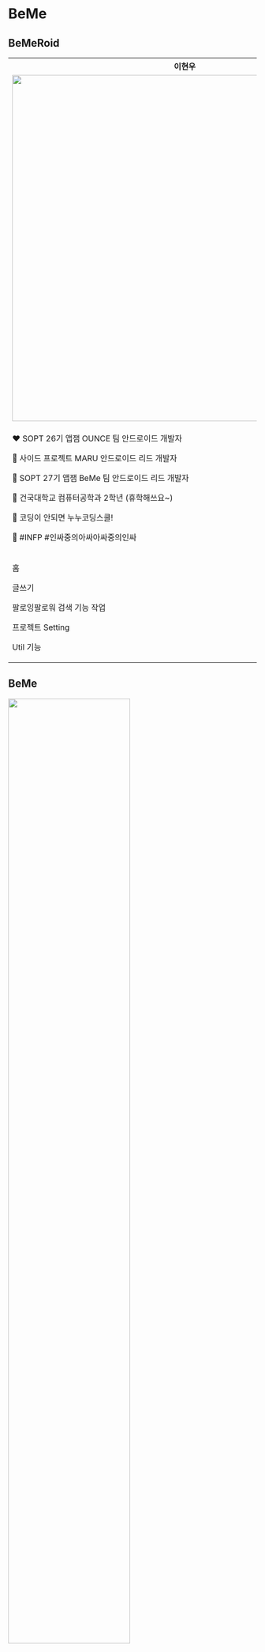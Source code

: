 # BeMe

## BeMeRoid

<table align="center">
  <th align="center">이현우</th>
  <th align="center">손연주</th>
  <th align="center">김우빈</th>
  <th align="center">이세민</th>
  <tr>
    <td align="center">
      <img src= "https://user-images.githubusercontent.com/54518925/103661562-36608400-4fb2-11eb-9534-6633ae33dde9.jpeg"
           width = "700px" height="auto"/>
    </td>
    <td align="center">
      <img src= "https://user-images.githubusercontent.com/54518925/103661566-3791b100-4fb2-11eb-8d88-b16867340ad2.jpeg"
           width = "700px" height="auto"/>
    </td>
    <td align="center">
      <img src= "https://user-images.githubusercontent.com/54518925/103661568-382a4780-4fb2-11eb-9f17-88cfb216a537.jpg"
           width = "700px" height="auto"/>
    </td>
    <td align="center">
      <img src= "https://user-images.githubusercontent.com/54518925/103661573-395b7480-4fb2-11eb-82b1-090cd9389663.jpg"
           width = "700px" height="auto"/>
    </td>
  </tr>
  <tr>
  	<td>
      <p>
        ❤ SOPT 26기 앱잼 OUNCE 팀 안드로이드 개발자
      </p>
      <p>
        🧡 사이드 프로젝트 MARU 안드로이드 리드 개발자
      </p>
      <p>
        💛 SOPT 27기 앱잼 BeMe 팀 안드로이드 리드 개발자
      </p>
      <p>
        💚 건국대학교 컴퓨터공학과 2학년 (휴학해쓰요~)
      </p>
      <p>
        💙 코딩이 안되면 누누코딩스쿨!
      </p>
      <p>
        💜 #INFP  #인싸중의아싸아싸중의인싸
      </p>
    </td>
    <td>
      <p>
        ❤ SOPT 27기 안드로이드 파트 YB
      </p>
      <p>
        🧡 서울여자대학교 디지털미디어학과 3학년
      </p>
      <p>
        💛 소프트웨어융합학과 복수전공
      </p>
      <p>
        💚 #ESFJ #170 #열정
      </p>
      <p>
        💙 BeMe하면 악기라구요..? 저도 피아노 연주해요🎹🎶
      </p>
      <p>
        💜 보라색 처돌이에요~!
      </p>
    </td>
    <td>
      <p>
        ❤ SOPT 27기 안드로이드파트 YB
      </p>
      <p>
        🧡 상명대학교 컴퓨터과학과
      </p>
      <p>
        💛 #ESTP #3절 장인 #과묵한편
      </p>
      <p>
        💙 한잔허쉴?
      </p>
    </td>
    <td>
      <p>
        ❤ SOPT 27기 안드 파트 YB
      </p>
      <p>
        🧡 SOPT 27기 이기상 스터디 참여
      </p>
      <p>
        💛 한양대학교 산업공학과 3학년
      </p>
      <p>
        💚 다중전공 - 창업융합전공
      </p>
      <p>
        💙 #밖에서ENFJ #집에서INTP #기본형ENTP #라잌카멜레온 #성장조아 #함께조아 #파티조아
      </p>
      <p>
        💜 자연 동물 미스테리 아트 조아
      </p>
    </td>
  </tr>
  <tr>
    <td>
        <p> 홈 </p>
        <p> 글쓰기 </p>
        <p> 팔로잉팔로워 검색 기능 작업 </p>
        <p> 프로젝트 Setting </p>
        <p> Util 기능 </p>
    </td>
    <td>
        <p> 탐색탭 Fragment </p>
        <p> 팔로잉탭 Fragment </p>
        <p> 같은 질문에 대한 다른 답변들 Fragment </p>
        <p> 팔로잉탭 모두보기 Fragment UI작업 </p>
    </td>
    <td>
        <p> 마이페이지 </p>
        <p> 상세페이지 </p>
    </td>
    <td>
        <p> 알림 뷰 </p>
        <p> 푸시 알림 구현 </p>
        <p> 로그인 & 회원가입 뷰 구현  </p>
    </td>
  </tr>
</table>

## BeMe

<img src = "https://user-images.githubusercontent.com/54518925/103659994-6c046d80-4fb0-11eb-9ce6-7d9b708e0696.png" width = "70%" />

**나를 알아가는 질문 다이어리 BeMe**

> 나는 어떻게 살고 싶은 지, 무엇을 중요하게 생각하는 지
>
> 어떤 사람과 함께하고 싶고, 삶을 어떻게 마무리하고 싶은 지
>
> "나"답게 살고 싶다는 생각을 하지만 정작 '나'를 알아간다는 건 쉽지 않습니다.
>
>
> But, BeMe를 사용하는 여러분들은 매일 제공되는 질문들로 자신을 성찰하고 알아가게 되는 경험을 느낄 수 있을 것입니다.

## BeMe's Coding Convention
### Kotlin Style Guide
OUNCE는 [Google의 Kotlin Coding Style Guide](https://developer.android.com/kotlin/style-guide)를 따릅니다

### Class Layout
다음과 같은 순서 클래스를 구성합니다
- Property 선언과 초기화 블럭(intializer blocks)
- 추가적인 생성자
- 메소드 정의
- 컴패니언 오브젝트(Companion object)

### Naming Rule
#### Package
- 패키지의 이름은 항상 소문자로 하고, 밑줄을 사용하지 않습니다
- 두 개 이상의 단어를 한 번에 사용하는 것을 금지합니다

#### Class/Object
- Pascal Case
```
open class SampleName { /* ... */ }
object MoreSampleName : SampleName() { /* ... */ }
```

#### Function/Parameter/Variable
- Camel Case
```
val initList = mutableList<SampleData>()
fun getList: List<SampleData>() { /* ... */ }
```
#### Constant
- Upper Snake Case
- 상수는 companion objet에 넣어 보관합니다
```
companion object {
    const val MAX_COUNT = 8
}
```

### Formatting
#### Indenting
Tab 키를 써서 Indenting 합니다

#### 중괄호
괄호 뒤에 한 칸을 띄우고 사용합니다
```
if (elements != null) {
    for (element in elements) {
        // ...
    }
}
```

#### 괄호
- Control문(if/while/for)
    - 한 칸 띄어씁니다
- 생성자/Method
    - 붙여씁니다
```
if (isSpacing == true) { /*...*/ }
fun isSpacing() { /*...*/ }
```

#### Colon(:)
- 변수의 타입/함수 리턴 타입 결정
    - 콜론을 앞에 붙인다
- 상속받은 클래스/인터페이스 구분
    - 한 칸 띄어쓴다
```
fun isSpacing(): Boolean { /*...*/ }
class MainActivity : AppCompatActivity()
```


## BeMe's Git Commit Message Convention

### Base Structure

```
#{issue_number} [TYPE] : subject

body(optional)

footer(optional)
```

### Issue Number

- BeMe는 이슈 단위 커밋으로 기능 개발을 관리합니다

- GitHub에서 이슈를 트래킹을 할 수 있게 Issue Number를 커밋 메시지에 넣어줍니다


### TYPE
- FEAT: 새로운 기능 개발
- FIX: 버그 수정
- DOCS: 문서 수정/추가
- STYLE: 스타일(xml file) 코드 변경
- REFACTOR: 리팩토링
- TEST: 테스트 코드 추가/테스트 리팩토링(Room, Retrofit 동작 보장을 위한)
- CHORE: Gradle이나 설정 세팅할 때

### Subject
- Subject는 50글자를 넘어가면 안된다
- 첫 시작은 대문자로 해야한다
- 마지막에 마침표(.)를 찍으면 안된다
- 어떤 변경점이 있는지 설명한다
- 명령조를 사용한다

### Body
- 부연 설명이나 커밋의 이유를 설명할 때만 사용
- Not How, Explauin What and Why
- 윗 부분과 1줄의 공백 필요
- 각 라인은 72자 초과 불가

### Footer
- Issue Tracker IDs를 적을 때 사용

## BeMe's Git Branch Strategy: Git-Flow
<img src = "https://user-images.githubusercontent.com/54518925/103665498-d5877a80-4fb6-11eb-81ad-de0c1a577083.png" />
<img src = "https://user-images.githubusercontent.com/54518925/103665503-d6b8a780-4fb6-11eb-9786-9b97bc83ceda.png" />
<img src = "https://user-images.githubusercontent.com/54518925/103665534-dd471f00-4fb6-11eb-9246-7fe89cf2aff0.png" />

## BeMe Package Structure



## Tech Spec

- App Architecture based on MVVM Architecture

  <img src="/Users/l2hyunwoo/Desktop/2020 SOPT/27기 SOPT/BeMe/스크린샷 2021-01-05 오후 1.33.06.png" alt="스크린샷 2021-01-05 오후 1.33.06" style="zoom:50%;" />

- Android Jetpack

  - MVVM 패턴 구성을 위한
    - ViewModel
    - LiveData
    - Room
    - DataBinding
  - 유동적인 Fragment Paging을 위한 ViewPager2
  - 비동기 작업을 위한 Coroutine
  - 생명주기를 관찰하여 정확한 문제 파악을 위한 AndroidX LifeCycle
  - 쉽고 깔끔한 코딩을 위한 Android KTX

- 코틀린 공식 가이드메 맞춘 클린 코드를 작성하기 위한 ktlint

- URL로 ImageView에 사진을 넣기 위한 Glide

- 네트워크 송/수신 데이터 상태 파악을 위한 OkHttp

- 서버통신을 위한

  - Retrofit
  - Gson

- 쉬운 이미지 처리를 위한 CircleImageView

## 구현 기술
- Room을 이용한 글 임시저장 구현
- BaseViewContoller로 쉬운 DataBinding과 생명주기 관찰
- NestedScrollableHost로 중첩 ViewPager2 이슈 해결
- Status Bar의 색상 바꾸기
- BindingAdapter/InverseBindingAdapter로 View의 값들 가져오기/설정하기
- PageTransformer로 ViewPager2에 전환 애니메이션 주기